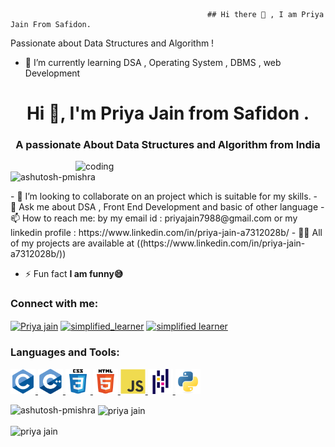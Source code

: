                                                 ## Hi there 👋 , I am Priya Jain From Safidon.
Passionate about Data Structures and Algorithm !

- 🌱 I’m currently learning DSA , Operating System , DBMS , web Development

<h1 align="center">Hi 👋, I'm Priya Jain from Safidon .</h1>
<h3 align="center">A passionate About Data Structures and Algorithm from India</h3>

<img align="right" alt="coding" width="400" src="https://user-images.githubusercontent.com/55389276/140866485-8fb1c876-9a8f-4d6a-98dc-08c4981eaf70.gif">

<p align="left"> <img src="https://komarev.com/ghpvc/?username=ashutosh-pmishra&label=Profile%20views&color=0e75b6&style=flat" alt="ashutosh-pmishra" /> </p>
- 👯 I’m looking to collaborate on an project which is suitable for my skills.
- 💬 Ask me about DSA , Front End Development and basic of other language
- 📫 How to reach me: by my email id : priyajain7988@gmail.com or my linkedin profile : https://www.linkedin.com/in/priya-jain-a7312028b/
- 👨‍💻 All of my projects are available at ((https://www.linkedin.com/in/priya-jain-a7312028b/))

- ⚡ Fun fact **I am funny😅**

<h3 align="left">Connect with me:</h3>
<p align="left">
<a href="(https://www.linkedin.com/in/priya-jain-a7312028b/)" target="blank"><img align="center" src="https://raw.githubusercontent.com/rahuldkjain/github-profile-readme-generator/master/src/images/icons/Social/linked-in-alt.svg" alt="Priya jain" height="30" width="40" /></a>
<a href="(https://www.geeksforgeeks.org/user/user_96fineo2gqw/)" target="blank"><img align="center" src="https://img.icons8.com/?size=512&id=AbQBhN9v62Ob&format=png" alt="simplified_learner" height="30" width="40" /></a>
<a href="https://leetcode.com/u/Student_GU/" target="blank"><img align="center" src="(https://cdn.iconscout.com/icon/free/png-512/free-leetcode-3521542-2944960.png?f=avif&w=256)" alt="simplified learner" height="30" width="40" /></a>
</p>

<h3 align="left">Languages and Tools:</h3>
<p align="left"> <a href="https://www.cprogramming.com/" target="_blank" rel="noreferrer"> <img src="https://raw.githubusercontent.com/devicons/devicon/master/icons/c/c-original.svg" alt="c" width="40" height="40"/> </a> <a href="https://www.w3schools.com/cpp/" target="_blank" rel="noreferrer"> <img src="https://raw.githubusercontent.com/devicons/devicon/master/icons/cplusplus/cplusplus-original.svg" alt="cplusplus" width="40" height="40"/> </a> <a href="https://www.w3schools.com/css/" target="_blank" rel="noreferrer"> <img src="https://raw.githubusercontent.com/devicons/devicon/master/icons/css3/css3-original-wordmark.svg" alt="css3" width="40" height="40"/> </a> <a href="https://www.w3.org/html/" target="_blank" rel="noreferrer"> <img src="https://raw.githubusercontent.com/devicons/devicon/master/icons/html5/html5-original-wordmark.svg" alt="html5" width="40" height="40"/> </a> <a href="https://developer.mozilla.org/en-US/docs/Web/JavaScript" target="_blank" rel="noreferrer"> <img src="https://raw.githubusercontent.com/devicons/devicon/master/icons/javascript/javascript-original.svg" alt="javascript" width="40" height="40"/> </a> <a href="https://pandas.pydata.org/" target="_blank" rel="noreferrer"> <img src="https://raw.githubusercontent.com/devicons/devicon/2ae2a900d2f041da66e950e4d48052658d850630/icons/pandas/pandas-original.svg" alt="pandas" width="40" height="40"/> </a> <a href="https://www.python.org" target="_blank" rel="noreferrer"> <img src="https://raw.githubusercontent.com/devicons/devicon/master/icons/python/python-original.svg" alt="python" width="40" height="40"/> </a> </p>


<p><img align="left" src="https://github-readme-stats.vercel.app/api/top-langs?username=PJain7988&show_icons=true&locale=en&layout=compact" alt="ashutosh-pmishra" /></p>

<p>&nbsp;<img align="center" src="https://github-readme-stats.vercel.app/api?username=PJain7988&show_icons=true&locale=en" alt="priya jain" /></p>

<p><img align="center" src="(https://github-readme-streak-stats.herokuapp.com/?user=PJain7988&)" alt="priya jain" /></p>
